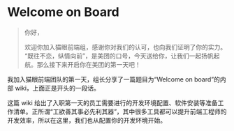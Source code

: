 # Welcome on Board

> 你好，
>
> 欢迎你加入猫眼前端组，感谢你对我们的认可，也向我们证明了你的实力。
> “既往不恋，纵情向前”，是美团的口号，今天送给你，让我们一起扬帆起航。那么接下来开启你在美团的第一天吧！

我加入猫眼前端团队的第一天，组长分享了一篇题目为“Welcome on board”的内部 wiki，上面正是开头的一段话。

这篇 wiki 给出了入职第一天的员工需要进行的开发环境配置、软件安装等准备工作清单。正所谓“工欲善其事必先利其器”，其中很多工具都可以提升前端工程师的开发效率，所以在这里，我们也从配置你的开发环境开始。
